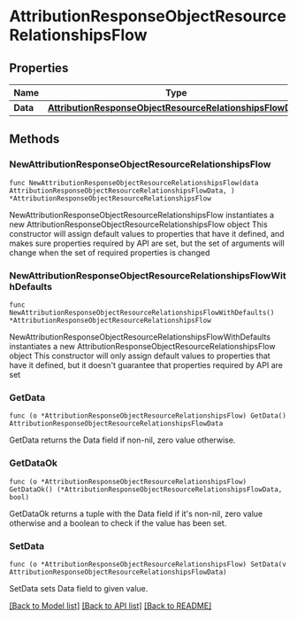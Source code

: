 # AttributionResponseObjectResourceRelationshipsFlow

## Properties

Name | Type | Description | Notes
------------ | ------------- | ------------- | -------------
**Data** | [**AttributionResponseObjectResourceRelationshipsFlowData**](AttributionResponseObjectResourceRelationshipsFlowData.md) |  | 

## Methods

### NewAttributionResponseObjectResourceRelationshipsFlow

`func NewAttributionResponseObjectResourceRelationshipsFlow(data AttributionResponseObjectResourceRelationshipsFlowData, ) *AttributionResponseObjectResourceRelationshipsFlow`

NewAttributionResponseObjectResourceRelationshipsFlow instantiates a new AttributionResponseObjectResourceRelationshipsFlow object
This constructor will assign default values to properties that have it defined,
and makes sure properties required by API are set, but the set of arguments
will change when the set of required properties is changed

### NewAttributionResponseObjectResourceRelationshipsFlowWithDefaults

`func NewAttributionResponseObjectResourceRelationshipsFlowWithDefaults() *AttributionResponseObjectResourceRelationshipsFlow`

NewAttributionResponseObjectResourceRelationshipsFlowWithDefaults instantiates a new AttributionResponseObjectResourceRelationshipsFlow object
This constructor will only assign default values to properties that have it defined,
but it doesn't guarantee that properties required by API are set

### GetData

`func (o *AttributionResponseObjectResourceRelationshipsFlow) GetData() AttributionResponseObjectResourceRelationshipsFlowData`

GetData returns the Data field if non-nil, zero value otherwise.

### GetDataOk

`func (o *AttributionResponseObjectResourceRelationshipsFlow) GetDataOk() (*AttributionResponseObjectResourceRelationshipsFlowData, bool)`

GetDataOk returns a tuple with the Data field if it's non-nil, zero value otherwise
and a boolean to check if the value has been set.

### SetData

`func (o *AttributionResponseObjectResourceRelationshipsFlow) SetData(v AttributionResponseObjectResourceRelationshipsFlowData)`

SetData sets Data field to given value.



[[Back to Model list]](../README.md#documentation-for-models) [[Back to API list]](../README.md#documentation-for-api-endpoints) [[Back to README]](../README.md)


